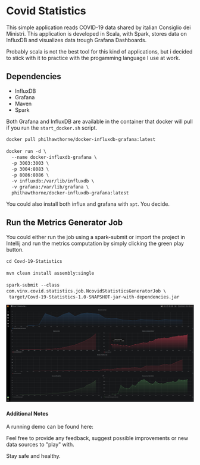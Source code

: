 # Covid Statistics 

This simple application reads COVID-19 data shared by italian Consiglio dei Ministri. This application is developed in
Scala, with Spark, stores data on InfluxDB and visualizes data trough Grafana Dashboards.

Probably scala is not the best tool for this kind of applications, but i decided to stick with it to practice with the
progamming language I use at work. 

## Dependencies

- InfluxDB
- Grafana
- Maven
- Spark

Both Grafana and InfluxDB are available in the container that docker will pull if you run the `start_docker.sh` script.

```shell script
docker pull philhawthorne/docker-influxdb-grafana:latest

docker run -d \
  --name docker-influxdb-grafana \
  -p 3003:3003 \
  -p 3004:8083 \
  -p 8086:8086 \
  -v influxdb:/var/lib/influxdb \
  -v grafana:/var/lib/grafana \
  philhawthorne/docker-influxdb-grafana:latest
```
You could also install both influx and grafana with `apt`. You decide.

## Run the Metrics Generator Job

You could either run the job using a spark-submit or import the project in Intellij and run the metrics computation by simply clicking the green play button.

```shell script
cd Covd-19-Statistics

mvn clean install assembly:single

spark-submit --class com.vinx.covid.statistics.job.NcovidStatisticsGeneratorJob \
 target/Covd-19-Statistics-1.0-SNAPSHOT-jar-with-dependencies.jar
```

![Image of Grafana Panels](src/main/resources/images/grafanacovid.png)

#### Additional Notes

A running demo can be found here: 

Feel free to provide any feedback, suggest possible improvements or new data sources to "play" with. 

Stay safe and healthy.